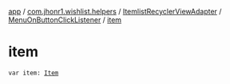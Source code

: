 [app](../../../index.md) / [com.jhonr1.wishlist.helpers](../../index.md) / [ItemlistRecyclerViewAdapter](../index.md) / [MenuOnButtonClickListener](index.md) / [item](./item.md)

# item

`var item: `[`Item`](../../-item/index.md)